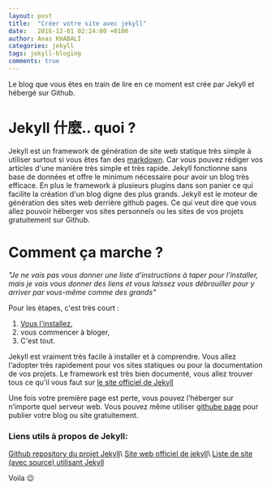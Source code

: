 ```yaml
---
layout: post
title:  "Créer votre site avec jekyll"
date:   2016-12-01 02:24:00 +0100
author: Anas KHABALI
categories: jekyll
tags: jekyll-bloging
comments: true
---
```

Le blog que vous êtes en train de lire en ce moment est crée par Jekyll et hébergé sur Github.

# Jekyll 什麼.. quoi ?
Jekyll est un framework de génération de site web statique très simple à utiliser surtout si vous êtes fan
des [markdown](https://fr.wikipedia.org/wiki/Markdown). Car vous pouvez rédiger vos articles d'une manière très simple et très rapide. Jekyll fonctionne sans base de données et offre le minimum nécessaire pour avoir un blog très efficace. En plus le framework à plusieurs plugins dans son panier ce qui facilite la création d'un blog digne des plus grands.
Jekyll est le moteur de génération des sites web derrière github pages. Ce qui veut dire que vous allez pouvoir héberger vos sites personnels ou les sites de vos projets gratuitement sur Github.

# Comment ça marche ?
*"Je ne vais pas vous donner une liste d'instructions à taper pour l'installer, mais je vais vous donner des liens et vous laissez vous débrouiller pour y arriver par vous-même comme des grands"*

Pour les ètapes, c'est très court :

1. [Vous l'installez](https://jekyllrb.com/docs/installation/),
2. vous commencer à bloger,
3. C'est tout.

Jekyll est vraiment très facile à installer et à comprendre. Vous allez l'adopter très rapidement pour vos sites statiques ou pour la documentation de vos projets.
Le framework est très bien documenté, vous allez trouver tous ce qu'il vous faut sur [le site officiel de Jekyll](https://jekyllrb.com/)

Une fois votre première page est perte, vous pouvez l’héberger sur n’importe quel serveur web. Vous pouvez même utiliser [githube page](https://pages.github.com/) pour publier votre blog ou site gratuitement.



### Liens utils à propos de Jekyll:
[Github repository du projet Jekyll](https://github.com/jekyll/jekyll)\\
[Site web officiel de jekyll](https://jekyllrb.com/)\\
[Liste de site (avec source) utilisant Jekyll](https://github.com/jekyll/jekyll/wiki/sites)

Voila :wink:
